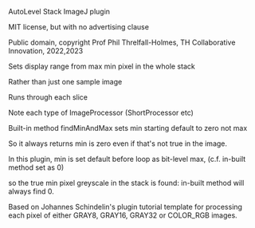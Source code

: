 AutoLevel Stack ImageJ plugin

MIT license, but with no advertising clause

Public domain, copyright Prof Phil Threlfall-Holmes, TH Collaborative Innovation, 2022,2023


Sets display range from max min pixel in the whole stack

Rather than just one sample image

Runs through each slice 

Note each type of ImageProcessor (ShortProcessor etc)

Built-in method findMinAndMax sets min starting default to zero not max

So it always returns min is zero even if that's not true in the image.

In this plugin, min is set default before loop as bit-level max, (c.f. in-built method set as 0)

so the true min pixel greyscale in the stack is found: in-built method will always find 0.


Based on Johannes Schindelin's plugin tutorial template for processing each pixel of either
GRAY8, GRAY16, GRAY32 or COLOR_RGB images.
